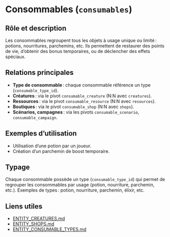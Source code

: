 # Consommables (`consumables`)

## Rôle et description
Les consommables regroupent tous les objets à usage unique ou limité : potions, nourritures, parchemins, etc. Ils permettent de restaurer des points de vie, d’obtenir des bonus temporaires, ou de déclencher des effets spéciaux.

## Relations principales
- **Type de consommable** : chaque consommable référence un type (`consumable_type_id`).
- **Créatures** : via le pivot `consumable_creature` (N:N avec `creatures`).
- **Ressources** : via le pivot `consumable_resource` (N:N avec `resources`).
- **Boutiques** : via le pivot `consumable_shop` (N:N avec `shops`).
- **Scénarios, campagnes** : via les pivots `consumable_scenario`, `consumable_campaign`.

## Exemples d’utilisation
- Utilisation d’une potion par un joueur.
- Création d’un parchemin de boost temporaire.

## Typage
Chaque consommable possède un type (`consumable_type_id`) qui permet de regrouper les consommables par usage (potion, nourriture, parchemin, etc.).
Exemples de types : potion, nourriture, parchemin, élixir, etc.

## Liens utiles
- [ENTITY_CREATURES.md](ENTITY_CREATURES.md)
- [ENTITY_SHOPS.md](ENTITY_SHOPS.md)
- [ENTITY_CONSUMABLE_TYPES.md](ENTITY_CONSUMABLE_TYPES.md) 